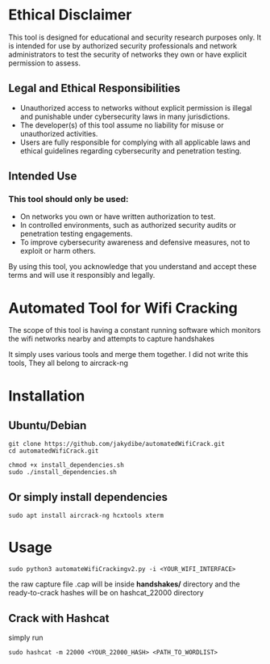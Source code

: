 # Ethical Disclaimer

This tool is designed for educational and security research purposes only. It is intended for use by authorized security professionals and network administrators to test the security of networks they own or have explicit permission to assess.

## Legal and Ethical Responsibilities

- Unauthorized access to networks without explicit permission is illegal and punishable under cybersecurity laws in many jurisdictions.
- The developer(s) of this tool assume no liability for misuse or unauthorized activities.
- Users are fully responsible for complying with all applicable laws and ethical guidelines regarding cybersecurity and penetration testing.

## Intended Use

### This tool should only be used:

- On networks you own or have written authorization to test.
- In controlled environments, such as authorized security audits or penetration testing engagements.
- To improve cybersecurity awareness and defensive measures, not to exploit or harm others.

By using this tool, you acknowledge that you understand and accept these terms and will use it responsibly and legally.


# Automated Tool for Wifi Cracking

The scope of this tool is having a constant running software which monitors the wifi networks nearby and attempts to capture handshakes

It simply uses various tools and merge them together. I did not write this tools, They all belong to aircrack-ng



# Installation

## Ubuntu/Debian

```
git clone https://github.com/jakydibe/automatedWifiCrack.git
cd automatedWifiCrack.git
```

```
chmod +x install_dependencies.sh
sudo ./install_dependencies.sh
```

## Or simply install dependencies

`sudo apt install aircrack-ng hcxtools xterm`


# Usage

`sudo python3 automateWifiCrackingv2.py -i <YOUR_WIFI_INTERFACE>`



the raw capture file .cap will be inside **handshakes/** directory and the ready-to-crack hashes will be on hashcat_22000 directory



## Crack with Hashcat

simply run

`sudo hashcat -m 22000 <YOUR_22000_HASH> <PATH_TO_WORDLIST>`